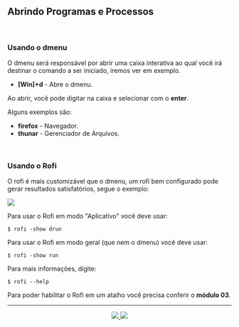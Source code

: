 <h2>Abrindo Programas e Processos</h2>

<br>

<h3>Usando o dmenu</h3>

<p>O dmenu será responsável por abrir uma caixa interativa ao qual você irá destinar o comando a ser iniciado, iremos ver em exemplo.</p>

<ul>
	<li><b>[Win]+d</b> - Abre o dmenu.</li>
</ul>

<p>Ao abrir, você pode digitar na caixa e selecionar com o <b>enter</b>.</p>

<p>Alguns exemplos são: </p>
<ul>
	<li><b>firefox</b> - Navegador.</li>
	<li><b>thunar</b> - Gerenciador de Arquivos.</li>
</ul>

<br>

<h3>Usando o Rofi</h3>

<p>O rofi é mais customizável que o dmenu, um rofi bem configurado pode gerar resultados satisfatórios, segue o exemplo:</p>

<img src="https://user-images.githubusercontent.com/41551840/82127161-ea916e00-9787-11ea-8910-64d21053fcb7.png">

<p>Para usar o Rofi em modo "Aplicativo" você deve usar: </p>

```
$ rofi -show drun
```

<p>Para usar o Rofi em modo geral (que nem o dmenu) você deve usar: </p>

```
$ rofi -show run
```

<p>Para mais informações, digite: </p>

```shell
$ rofi --help
```

<p>Para poder habilitar o Rofi em um atalho você precisa conferir o <b>módulo 03</b>.</p>

<hr>

<p align="center">
	<a href="../01 - Introdução/1.3-Comandos_sobrevivencia.md">
	  <img src="https://img.shields.io/badge/voltar-red?&style=for-the-badge"/>
	</a>
	<a href="2.2-Manipulando_janelas.md">
	  <img src="https://img.shields.io/badge/próximo-blue?&style=for-the-badge"/>
	</a>
</p>